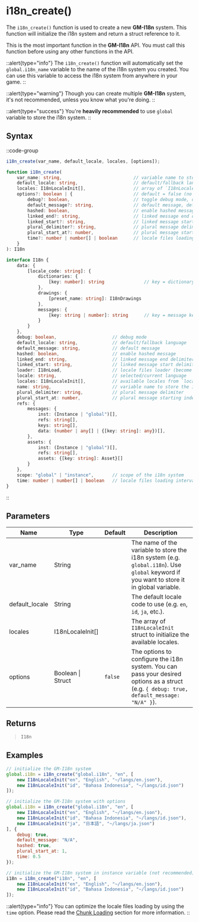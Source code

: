 # i18n_create()

The `i18n_create()` function is used to create a new **GM-I18n** system. This function will initialize the i18n system and return a struct reference to it.

This is the most important function in the **GM-I18n** API. You must call this function before using any other functions in the API.

::alert{type="info"}
The `i18n_create()` function will automatically set the `global.i18n_name` variable to the name of the i18n system you created. You can use this variable to access the i18n system from anywhere in your game.
::

::alert{type="warning"}
Though you can create multiple **GM-I18n** system, it's not recommended, unless you know what you're doing.
::

::alert{type="success"}
You're **heavily recommended** to use `global` variable to store the i18n system.
::

## Syntax

::code-group
```js [Usage]
i18n_create(var_name, default_locale, locales, [options]);
```

```ts [Signature]
function i18n_create(
    var_name: string,                           // variable name to store the i18n system
    default_locale: string,                     // default/fallback language code
    locales: I18nLocaleInit[],                  // array of `I18nLocaleInit` struct to initialize the available locales
    options?: boolean | {                       // default = false (no options)
        debug?: boolean,                        // toggle debug mode, default = false
        default_message?: string,               // default message, default = ""
        hashed: boolean,                        // enable hashed message, default = true
        linked_end?: string,                    // linked message end delimiter, default = "]"
        linked_start?: string,                  // linked message start delimiter, default = "["
        plural_delimiter?: string,              // plural message delimiter, default = "|"
        plural_start_at?: number,               // plural message starting index, default = 0
        time?: number | number[] | boolean      // locale files loading interval, default = false (load all files at once)
    }
): I18n
```

```ts [Interface]
interface I18n {
    data: {
        [locale_code: string]: {
            dictionaries: {
                [key: number]: string               // key = dictionary key (hashed automatically)
            },
            drawings: {
                [preset_name: string]: I18nDrawings
            },
            messages: {
                [key: string | number]: string      // key = message key
            }
        }
    },
    debug: boolean,                     // debug mode
    default_locale: string,             // default/fallback language
    default_message: string,            // default message
    hashed: boolean,                    // enable hashed message
    linked_end: string,                 // linked message end delimiter
    linked_start: string,               // linked message start delimiter
    loader: I18nLoad,					// locale files loader (become undefined after all files are loaded)
	locale: string,						// selected/current language
	locales: I18nLocaleInit[],			// available locales from `locales` parameter
	name: string,                       // variable name to store the i18n system
    plural_delimiter: string,           // plural message delimiter
    plural_start_at: number,            // plural message starting index
    refs: {
        messages: {
            inst: (Instance | "global")[],
            refs: string[],
            keys: string[],
            data: (number | any[] | {[key: string]: any})[],
        },
        assets: {
            inst: (Instance | "global")[],
            refs: string[],
            assets: {[key: string]: Asset}[]
        }
    },
    scope: "global" | "instance",       // scope of the i18n system
    time: number | number[] | boolean   // locale files loading interval
}
```
::

## Parameters

| Name           | Type              | Default      | Description |
|----------------|-------------------|--------------|-------------|
| var_name       | String            |              | The name of the variable to store the i18n system (e.g. `global.i18n`). Use `global` keyword if you want to store it in global variable. |
| default_locale | String            |              | The default locale code to use (e.g. `en`, `id`, `ja`, etc.). |
| locales        | I18nLocaleInit\[] |              | The array of `I18nLocaleInit` struct to initialize the available locales. |
| options        | Boolean \| Struct | `false`      | The options to configure the i18n system. You can pass your desired options as a struct (e.g. `{ debug: true, default_message: "N/A" }`). |

## Returns

> `I18n`

## Examples

```js [Create Event]
// initialize the GM-I18n system
global.i18n = i18n_create("global.i18n", "en", [
    new I18nLocaleInit("en", "English", "~/langs/en.json"),
    new I18nLocaleInit("id", "Bahasa Indonesia", "~/langs/id.json")
]);

// initialize the GM-I18n system with options
global.i18n = i18n_create("global.i18n", "en", [
    new I18nLocaleInit("en", "English", "~/langs/en.json"),
    new I18nLocaleInit("id", "Bahasa Indonesia", "~/langs/id.json"),
    new I18nLocaleInit("ja", "日本語", "~/langs/ja.json")
], {
    debug: true,
    default_message: "N/A",
    hashed: true,
    plural_start_at: 1,
    time: 0.5
});

// initialize the GM-I18n system in instance variable (not recommended)
i18n = i18n_create("i18n", "en", [
    new I18nLocaleInit("en", "English", "~/langs/en.json"),
    new I18nLocaleInit("id", "Bahasa Indonesia", "~/langs/id.json")
]);
```

::alert{type="info"}
You can optimize the locale files loading by using the `time` option. Please read the [Chunk Loading](/v0/advanced/optimizations#chunk-loading) section for more information.
::
